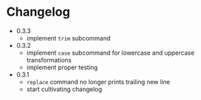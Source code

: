 # Changelog

- 0.3.3
    - implement `trim` subcommand
- 0.3.2
    - implement `case` subcommand for lowercase and uppercase transformations
    - implement proper testing
- 0.3.1
    - `replace` command no longer prints trailing new line
    - start cultivating changelog

